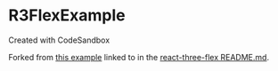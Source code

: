 # R3FlexExample

Created with CodeSandbox

Forked from [this example](https://codesandbox.io/embed/r3flex-kbs4y) linked to in the [react-three-flex README.md](https://github.com/pmndrs/react-three-flex/blob/6ad56593457bd8dfdfc23668aa6a5807c5859634/README.md).
